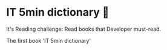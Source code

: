 # IT 5min dictionary :book: 

It's Reading challenge: Read books that Developer must-read.

The first book 'IT 5min dictionary'
